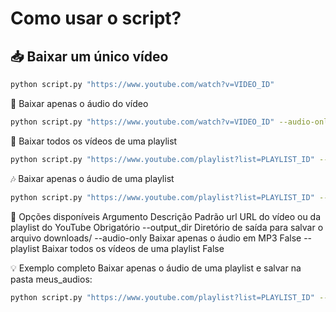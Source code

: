 # Como usar o script?

## 📥 Baixar um único vídeo
```bash
python script.py "https://www.youtube.com/watch?v=VIDEO_ID"
```
🎵 Baixar apenas o áudio do vídeo
```bash
python script.py "https://www.youtube.com/watch?v=VIDEO_ID" --audio-only
```
📂 Baixar todos os vídeos de uma playlist
```bash
python script.py "https://www.youtube.com/playlist?list=PLAYLIST_ID" --playlist
```
🎶 Baixar apenas o áudio de uma playlist
```bash
python script.py "https://www.youtube.com/playlist?list=PLAYLIST_ID" --playlist --audio-only
```
📌 Opções disponíveis
Argumento	Descrição	Padrão
url	URL do vídeo ou da playlist do YouTube	Obrigatório
--output_dir	Diretório de saída para salvar o arquivo	downloads/
--audio-only	Baixar apenas o áudio em MP3	False
--playlist	Baixar todos os vídeos de uma playlist	False

💡 Exemplo completo
Baixar apenas o áudio de uma playlist e salvar na pasta meus_audios:
```bash
python script.py "https://www.youtube.com/playlist?list=PLAYLIST_ID" --playlist --audio-only --output_dir "meus_audios"
```
